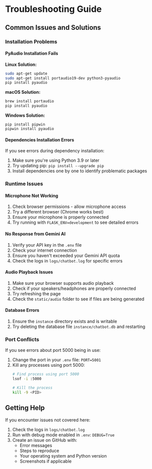 # Troubleshooting Guide

## Common Issues and Solutions

### Installation Problems

#### PyAudio Installation Fails

**Linux Solution:**
```bash
sudo apt-get update
sudo apt-get install portaudio19-dev python3-pyaudio
pip install pyaudio
```

**macOS Solution:**
```bash
brew install portaudio
pip install pyaudio
```

**Windows Solution:**
```
pip install pipwin
pipwin install pyaudio
```

#### Dependencies Installation Errors

If you see errors during dependency installation:

1. Make sure you're using Python 3.9 or later
2. Try updating pip: `pip install --upgrade pip`
3. Install dependencies one by one to identify problematic packages

### Runtime Issues

#### Microphone Not Working

1. Check browser permissions - allow microphone access
2. Try a different browser (Chrome works best)
3. Ensure your microphone is properly connected
4. Try running with `FLASK_ENV=development` to see detailed errors

#### No Response from Gemini AI

1. Verify your API key in the `.env` file
2. Check your internet connection
3. Ensure you haven't exceeded your Gemini API quota
4. Check the logs in `logs/chatbot.log` for specific errors

#### Audio Playback Issues

1. Make sure your browser supports audio playback
2. Check if your speakers/headphones are properly connected
3. Try refreshing the page
4. Check the `static/audio` folder to see if files are being generated

#### Database Errors

1. Ensure the `instance` directory exists and is writable
2. Try deleting the database file `instance/chatbot.db` and restarting

### Port Conflicts

If you see errors about port 5000 being in use:

1. Change the port in your `.env` file: `PORT=5001`
2. Kill any processes using port 5000:
   ```bash
   # Find process using port 5000
   lsof -i :5000
   
   # Kill the process
   kill -9 <PID>
   ```

## Getting Help

If you encounter issues not covered here:

1. Check the logs in `logs/chatbot.log`
2. Run with debug mode enabled in `.env`: `DEBUG=True`
3. Create an issue on GitHub with:
   - Error messages
   - Steps to reproduce
   - Your operating system and Python version
   - Screenshots if applicable
